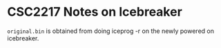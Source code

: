 # CSC2217 Notes on Icebreaker

`original.bin` is obtained from doing iceprog -r on the newly powered on icebreaker.
